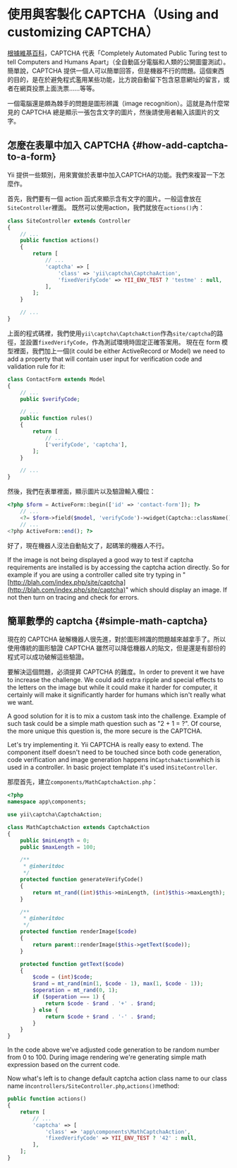 # 使用與客製化 CAPTCHA（Using and customizing CAPTCHA）

[根據維基百科](https://zh.wikipedia.org/wiki/验证码)，CAPTCHA 代表「Completely Automated Public Turing test to tell Computers and Humans Apart」（全自動區分電腦和人類的公開圖靈測試）。簡單說，CAPTCHA 提供一個人可以簡單回答，但是機器不行的問題。這個東西的目的，是在於避免程式濫用某些功能，比方說自動留下包含惡意網址的留言，或者在網頁投票上面洗票……等等。

一個電腦還是頗為棘手的問題是圖形辨識（image recognition）。這就是為什麼常見的 CAPTCHA 總是顯示一張包含文字的圖片，然後請使用者輸入該圖片的文字。

## 怎麼在表單中加入 CAPTCHA {#how-add-captcha-to-a-form}

Yii 提供一些類別，用來實做於表單中加入CAPTCHA的功能。我們來複習一下怎麼作。

首先，我們要有一個 action 函式來顯示含有文字的圖片。一般這會放在`SiteController`裡面。 既然可以使用action，我們就放在`actions()`內：

```php
class SiteController extends Controller
{
    // ...
    public function actions()
    {
        return [
            // ...
            'captcha' => [
                'class' => 'yii\captcha\CaptchaAction',
                'fixedVerifyCode' => YII_ENV_TEST ? 'testme' : null,
            ],
        ];
    }

    // ...
}
```

上面的程式碼裡，我們使用`yii\captcha\CaptchaAction`作為`site/captcha`的路徑，並設置`fixedVerifyCode`，作為測試環境時固定正確答案用。 現在在 form 模型裡面，我們加上一個\(it could be either ActiveRecord or Model\) we need to add a property that will contain user input for verification code and validation rule for it:

```php
class ContactForm extends Model
{
    // ...
    public $verifyCode;

    // ...
    public function rules()
    {
        return [
            // ...
            ['verifyCode', 'captcha'],
        ];
    }

    // ...
}
```

然後，我們在表單裡面，顯示圖片以及驗證輸入欄位：

```php
<?php $form = ActiveForm::begin(['id' => 'contact-form']); ?>
    // ...
    <?= $form->field($model, 'verifyCode')->widget(Captcha::className()) ?>
    // ...
<?php ActiveForm::end(); ?>
```

好了，現在機器人沒法自動貼文了，起碼笨的機器人不行。

If the image is not being displayed a good way to test if captcha requirements are installed is by accessing the captcha action directly. So for example if you are using a controller called site try typing in "[http://blah.com/index.php/site/captcha](http://blah.com/index.php/site/captcha)" which should display an image. If not then turn on tracing and check for errors.

## 簡單數學的 captcha {#simple-math-captcha}

現在的 CAPTCHA 破解機器人很先進，對於圖形辨識的問題越來越拿手了。所以使用傳統的圖形驗證 CAPTCHA 雖然可以降低機器人的貼文，但是還是有部份的程式可以成功破解這些驗證。

要解決這個問題，必須提昇 CAPTCHA 的難度。In order to prevent it we have to increase the challenge. We could add extra ripple and special effects to the letters on the image but while it could make it harder for computer, it certainly will make it significantly harder for humans which isn't really what we want.

A good solution for it is to mix a custom task into the challenge. Example of such task could be a simple math question such as "2 + 1 = ?". Of course, the more unique this question is, the more secure is the CAPTCHA.

Let's try implementing it. Yii CAPTCHA is really easy to extend. The component itself doesn't need to be touched since both code generation, code verification and image generation happens in`CaptchaAction`which is used in a controller. In basic project template it's used in`SiteController`.

那麼首先，建立`components/MathCaptchaAction.php`：

```php
<?php
namespace app\components;

use yii\captcha\CaptchaAction;

class MathCaptchaAction extends CaptchaAction
{
    public $minLength = 0;
    public $maxLength = 100;

    /**
     * @inheritdoc
     */
    protected function generateVerifyCode()
    {
        return mt_rand((int)$this->minLength, (int)$this->maxLength);
    }

    /**
     * @inheritdoc
     */
    protected function renderImage($code)
    {
        return parent::renderImage($this->getText($code));
    }

    protected function getText($code)
    {
        $code = (int)$code;
        $rand = mt_rand(min(1, $code - 1), max(1, $code - 1));
        $operation = mt_rand(0, 1);
        if ($operation === 1) {
            return $code - $rand . '+' . $rand;
        } else {
            return $code + $rand . '-' . $rand;
        }
    }
}
```

In the code above we've adjusted code generation to be random number from 0 to 100. During image rendering we're generating simple math expression based on the current code.

Now what's left is to change default captcha action class name to our class name in`controllers/SiteController.php`,`actions()`method:

```php
public function actions()
{
    return [
        // ...
        'captcha' => [
            'class' => 'app\components\MathCaptchaAction',
            'fixedVerifyCode' => YII_ENV_TEST ? '42' : null,
        ],
    ];
}
```




